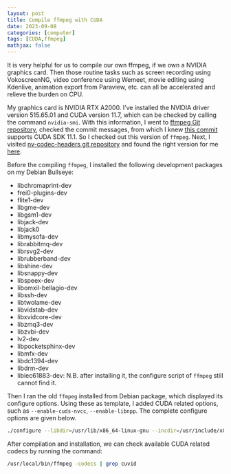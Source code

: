 ```yaml
---
layout: post
title: Compile ffmpeg with CUDA
date: 2023-09-08
categories: [computer]
tags: [CUDA,ffmpeg]
mathjax: false
---
```


It is very helpful for us to compile our own ffmpeg, if we own a NVIDIA graphics card. Then those routine tasks such as screen recording using VokoscreenNG, video conference using Wemeet, movie editing using Kdenlive, animation export from Paraview, etc. can all be accelerated and relieve the burden on CPU.

My graphics card is NVIDIA RTX A2000. I&rsquo;ve installed the NVIDIA driver version 515.65.01 and CUDA version 11.7, which can be checked by calling the command `nvidia-smi`. With this information, I went to [ffmpeg Git repository](https://git.videolan.org/?p=ffmpeg.git;a=summary), checked the commit messages, from which I knew [this commit](https://git.videolan.org/?p=ffmpeg.git;a=commit;h=ac0408522aa68444be28e4e691bfa61ab963c617) supports CUDA SDK 11.1. So I checked out this version of `ffmpeg`. Next, I visited [nv-codec-headers git repository](https://git.videolan.org/?p=ffmpeg/nv-codec-headers.git;a=summary) and found the right version for me [here](https://git.videolan.org/?p=ffmpeg/nv-codec-headers.git;a=commit;h=b641a195edbe3ac9788e681e22c2e2fad8aacddb).

Before the compiling `ffmpeg`, I installed the following development packages on my Debian Bullseye:

-   libchromaprint-dev
-   frei0-plugins-dev
-   flite1-dev
-   libgme-dev
-   libgsm1-dev
-   libjack-dev
-   libjack0
-   libmysofa-dev
-   librabbitmq-dev
-   librsvg2-dev
-   librubberband-dev
-   libshine-dev
-   libsnappy-dev
-   libspeex-dev
-   libomxil-bellagio-dev
-   libssh-dev
-   libtwolame-dev
-   libvidstab-dev
-   libxvidcore-dev
-   libzmq3-dev
-   libzvbi-dev
-   lv2-dev
-   libpocketsphinx-dev
-   libmfx-dev
-   libdc1394-dev
-   libdrm-dev
-   libiec61883-dev: N.B. after installing it, the configure script of `ffmpeg` still cannot find it.

Then I ran the old `ffmpeg` installed from Debian package, which displayed its configure options. Using these as template, I added CUDA related options, such as `--enable-cuds-nvcc`, `--enable-libnpp`. The complete configure options are given below.

```bash
./configure --libdir=/usr/lib/x86_64-linux-gnu --incdir=/usr/include/x86_64-linux-gnu --arch=amd64 --enable-cuda-nvcc --enable-libnpp --extra-cflags=-I/usr/local/cuda/include --extra-ldflags=-L/usr/local/cuda/lib64 --enable-libfdk-aac --enable-nonfree --enable-gpl --disable-stripping --enable-gnutls --enable-ladspa --enable-libaom --enable-libass --enable-libbluray --enable-libbs2b --enable-libcaca --enable-libcdio --enable-libcodec2 --enable-libdav1d --enable-libflite --enable-libfontconfig --enable-libfreetype --enable-libfribidi --enable-libgme --enable-libgsm --enable-libjack --enable-libmp3lame --enable-libmysofa --enable-libopenjpeg --enable-libopenmpt --enable-libopus --enable-libpulse --enable-librabbitmq --enable-librsvg --enable-librubberband --enable-libshine --enable-libsnappy --enable-libsoxr --enable-libspeex --enable-libsrt --enable-libssh --enable-libtheora --enable-libtwolame --enable-libvidstab --enable-libvorbis --enable-libvpx --enable-libwebp --enable-libx265 --enable-libxml2 --enable-libxvid --enable-libzmq --enable-libzvbi --enable-lv2 --enable-omx --enable-openal --enable-opengl --enable-sdl2 --enable-pocketsphinx --enable-libmfx --enable-libdc1394 --enable-libdrm --enable-chromaprint --enable-frei0r --enable-libx264 --enable-shared
```

After compilation and installation, we can check available CUDA related codecs by running the command:

```bash
/usr/local/bin/ffmpeg -codecs | grep cuvid
```
